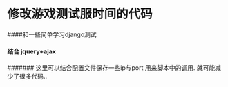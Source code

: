 # 修改游戏测试服时间的代码

####和一些简单学习django测试

#### 结合 jquery+ajax 


####### 这里可以结合配置文件保存一些ip与port 用来脚本中的调用. 就可能减少了很多代码..










